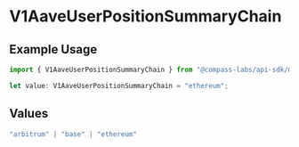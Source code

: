 # V1AaveUserPositionSummaryChain

## Example Usage

```typescript
import { V1AaveUserPositionSummaryChain } from "@compass-labs/api-sdk/models/operations";

let value: V1AaveUserPositionSummaryChain = "ethereum";
```

## Values

```typescript
"arbitrum" | "base" | "ethereum"
```